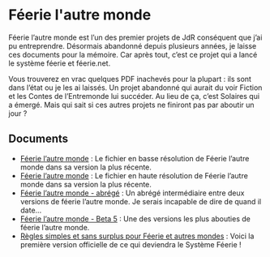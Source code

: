 # Féerie l'autre monde

Féerie l’autre monde est l’un des premier projets de JdR conséquent que j’ai pu entreprendre. Désormais abandonné depuis plusieurs années, je laisse ces documents pour la mémoire. Car après tout, c’est ce projet qui a lancé le système féerie et féerie.net.

Vous trouverez en vrac quelques PDF inachevés pour la plupart : ils sont dans l’état ou je les ai laissés. Un projet abandonné qui aurait du voir Fiction et les Contes de l’Entremonde lui succéder. Au lieu de ça, c’est Solaires qui a émergé. Mais qui sait si ces autres projets ne finiront pas par aboutir un jour ?

## Documents

* [Féerie l’autre monde](/Téléchargements/mise_en_page_de_feerie_low_.pdf) : Le fichier en basse résolution de Féerie l’autre monde dans sa version la plus récente.
* [Féerie l’autre monde](/Téléchargements/mise_en_page_de_feerie.pdf) : Le fichier en haute résolution de Féerie l’autre monde dans sa version la plus récente.
* [Féerie l’autre monde - abrégé](/Téléchargements/feerie_l_autre_monde_-_abrege.pdf) : Un abrégé intermédiaire entre deux versions de féerie l’autre monde. Je serais incapable de dire de quand il date...
* [Féerie l’autre monde - Beta 5](/Téléchargements/feerie_-_beta_5.pdf) : Une des versions les plus abouties de féerie l’autre monde.
* [Règles simples et sans surplus pour Féerie et autres mondes](/Téléchargements/ressfam.pdf) : Voici la première version officielle de ce qui deviendra le Système Féerie !
